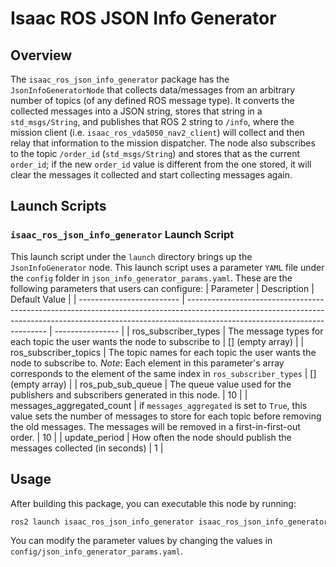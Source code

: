 # Isaac ROS JSON Info Generator

## Overview

The `isaac_ros_json_info_generator` package has the `JsonInfoGeneratorNode` that collects data/messages from an arbitrary number of topics (of any defined ROS message type). It converts the collected messages into a JSON string, stores that string in a `std_msgs/String`, and publishes that ROS 2 string to `/info`, where the mission client (i.e. `isaac_ros_vda5050_nav2_client`) will collect and then relay that information to the mission dispatcher. The node also subscribes to the topic `/order_id` (`std_msgs/String`) and stores that as the current `order_id`; if the new `order_id` value is different from the one stored, it will clear the messages it collected and start collecting messages again.

## Launch Scripts

### `isaac_ros_json_info_generator` Launch Script

This launch script under the `launch` directory brings up the `JsonInfoGenerator` node. This launch script uses a parameter `YAML` file under the `config` folder in `json_info_generator_params.yaml`. These are the following parameters that users can configure:
| Parameter                 | Description                                                                                                                                                                                             | Default Value    |
| ------------------------- | ------------------------------------------------------------------------------------------------------------------------------------------------------------------------------------------------------- | ---------------- |
| ros_subscriber_types      | The message types for each topic the user wants the node to subscribe to                                                                                                                                | [] (empty array) |
| ros_subscriber_topics     | The topic names for each topic the user wants the node to subscribe to. *Note*: Each element in this parameter's array corresponds to the element of the same index in `ros_subscriber_types`           | [] (empty array) |
| ros_pub_sub_queue         | The queue value used for the publishers and subscribers generated in this node.                                                                                                                         | 10               |
| messages_aggregated_count | if `messages_aggregated` is set to `True`, this value sets the number of messages to store for each topic before removing the old messages. The messages will be removed in a first-in-first-out order. | 10               |
| update_period             | How often the node should publish the messages collected (in seconds)                                                                                                                                   | 1                |

## Usage

After building this package, you can executable this node by running:

```bash
ros2 launch isaac_ros_json_info_generator isaac_ros_json_info_generator.launch.py
```

You can modify the parameter values by changing the values in `config/json_info_generator_params.yaml`.
